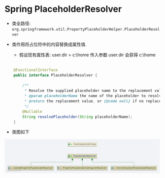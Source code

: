# Spring PlaceholderResolver
- 类全路径: `org.springframework.util.PropertyPlaceholderHelper.PlaceholderResolver`

- 类作用将占位符中的内容替换成属性值.
    - 假设现有属性表: user.dir = c:\home
      传入参数 user.dir 会获得 c:\home 

```java

	@FunctionalInterface
	public interface PlaceholderResolver {

		/**
		 * Resolve the supplied placeholder name to the replacement value.
		 * @param placeholderName the name of the placeholder to resolve
		 * @return the replacement value, or {@code null} if no replacement is to be made
		 */
		@Nullable
		String resolvePlaceholder(String placeholderName);
	}

```

- 类图如下

![PropertyPlaceholderConfigurerResolver](./images/PropertyPlaceholderConfigurerResolver.png)
